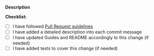 **Description**
<!--
  Please include a summary of the change and which issue is fixed. Please also include relevant motivation and context.

  If needed you can reference another PR or issue here, e.g.:
  Ref #ISSUE
-->

**Checklist:**
- [ ] I have followed [Pull Request guidelines](https://github.com/solidusio/solidus/blob/master/CONTRIBUTING.md#pull-request-guidelines)
- [ ] I have added a detailed description into each commit message
- [ ] I have updated Guides and README accordingly to this change (if needed)
- [ ] I have added tests to cover this change (if needed)
